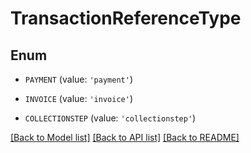 # TransactionReferenceType


## Enum

* `PAYMENT` (value: `'payment'`)

* `INVOICE` (value: `'invoice'`)

* `COLLECTIONSTEP` (value: `'collectionstep'`)

[[Back to Model list]](../README.md#documentation-for-models) [[Back to API list]](../README.md#documentation-for-api-endpoints) [[Back to README]](../README.md)


